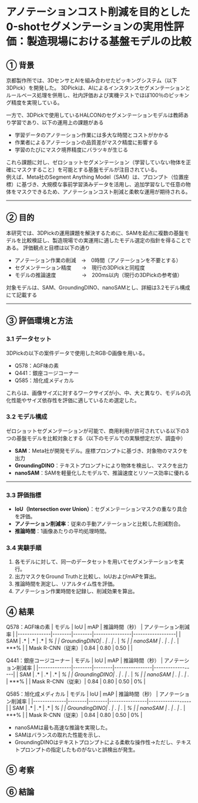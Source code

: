 # アノテーションコスト削減を目的とした0-shotセグメンテーションの実用性評価：製造現場における基盤モデルの比較

## ① 背景

京都製作所では、3DセンサとAIを組み合わせたピッキングシステム（以下3DPick）を開発した。
3DPickは、AIによるインスタンスセグメンテーションとルールベース処理を併用し、社内評価および実機テストでほぼ100％のピッキング精度を実現している。

一方で、3DPickで使用しているHALCONのセグメンテーションモデルは教師あり学習であり、以下の運用上の課題がある

- 学習データのアノテーション作業には多大な時間とコストがかかる
- 作業者によるアノテーションの品質差がマスク精度に影響する
- 学習のたびにマスク境界精度にバラツキが生じる

これら課題に対し、ゼロショットセグメンテーション（学習していない物体を正確にマスクすること）を可能とする基盤モデルが注目されている。  
例えば、Meta社のSegment Anything Model（SAM）は、プロンプト（位置座標）に基づき、大規模な事前学習済みデータを活用し、追加学習なしで任意の物体をマスクできるため、アノテーションコスト削減と柔軟な運用が期待される。

---

## ② 目的

本研究では、3DPickの運用課題を解決するために、SAMを起点に複数の基盤モデルを比較検証し、製造現場での実運用に適したモデル選定の指針を得ることである。
評価観点と目標は以下の通り
- アノテーション作業の削減　→　0時間（アノテーションを不要とする）
- セグメンテーション精度　　→　現行の3DPickと同程度
- モデルの推論速度　　　　　→　200ms以内（現行の3DPickの参考値）

対象モデルは、SAM、GroundingDINO、nanoSAMとし、詳細は3.2モデル構成にて記載する

---

## ③ 評価環境と方法

### 3.1 データセット

3DPickの以下の案件データで使用したRGB-D画像を用いる。
- Q578：AGF味の素
- Q441：銀座コージコーナー
- Q585：旭化成メディカル

これらは、画像サイズに対するワークサイズが小、中、大と異なり、モデルの汎化性能やサイズ依存性を評価に適しているため選定した。

### 3.2 モデル構成

ゼロショットセグメンテーションが可能で、商用利用が許可されている以下の3つの基盤モデルを比較対象とする（以下のモデルでの実験想定だが、調査中）

- **SAM**：Meta社が開発モデル。座標プロンプトに基づき、対象物のマスクを出力
- **GroundingDINO**：テキストプロンプトにより物体を検出し、マスクを出力
- **nanoSAM**：SAMを軽量化したモデルで、推論速度とリソース効率に優れる

<div style="page-break-before:always"></div>

---

### 3.3 評価指標

- **IoU（Intersection over Union）**：セグメンテーションマスクの重なり具合を評価。
- **アノテーション削減率**：従来の手動アノテーションと比較した削減割合。
- **推論時間**：1画像あたりの平均処理時間。

### 3.4 実験手順

1. 各モデルに対して、同一のデータセットを用いてセグメンテーションを実行。
2. 出力マスクをGround Truthと比較し、IoUおよびmAPを算出。
3. 推論時間を測定し、リアルタイム性を評価。
4. アノテーション作業時間を記録し、削減効果を算出。

## ④ 結果

Q578：AGF味の素
| モデル       | IoU   | mAP   | 推論時間（秒） | アノテーション削減率 |
|--------------|--------|--------|----------------|------------------|
| SAM          | *.**   | *.**   | *.**           | ***%             |
| GroundingDINO| *.**   | *.**   | *.**           | ***%             |
| nanoSAM      | *.**   | *.**   | *.**           | ***%              |
| Mask R-CNN（従来）| 0.84   | 0.80   | 0.50           |                |


Q441：銀座コージコーナー
| モデル       | IoU   | mAP   | 推論時間（秒） | アノテーション削減率 |
|--------------|--------|--------|----------------|------------------|
| SAM          | *.**   | *.**   | *.**           | ***%             |
| GroundingDINO| *.**   | *.**   | *.**           | ***%             |
| nanoSAM      | *.**   | *.**   | *.**           | ***%              |
| Mask R-CNN（従来）| 0.84   | 0.80   | 0.50           | 0%               |

Q585：旭化成メディカル
| モデル       | IoU   | mAP   | 推論時間（秒） | アノテーション削減率 |
|--------------|--------|--------|----------------|------------------|
| SAM          | *.**   | *.**   | *.**           | ***%             |
| GroundingDINO| *.**   | *.**   | *.**           | ***%             |
| nanoSAM      | *.**   | *.**   | *.**           | ***%              |
| Mask R-CNN（従来）| 0.84   | 0.80   | 0.50           | 0%               |


- nanoSAMは最も高速な推論を実現した。
- SAMはバランスの取れた性能を示し、
- GroundingDINOはテキストプロンプトによる柔軟な操作性→ただし、テキストプロンプトの指定したものがないと誤検出が発生。


## ⑤ 考察


## ⑥ 結論




